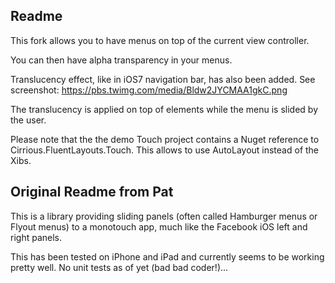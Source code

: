 Readme
-----------------------

This fork allows you to have menus on top of the current view controller.

You can then have alpha transparency in your menus.

Translucency effect, like in iOS7 navigation bar, has also been added. See screenshot: https://pbs.twimg.com/media/Bldw2JYCMAA1gkC.png

The translucency is applied on top of elements while the menu is slided by the user.

Please note that the the demo Touch project contains a Nuget reference to Cirrious.FluentLayouts.Touch. This allows to use AutoLayout instead of the Xibs.

Original Readme from Pat
-------------------------

This is a library providing sliding panels (often called Hamburger menus or Flyout menus) to a monotouch app, much like the Facebook iOS left and right panels.

This has been tested on iPhone and iPad and currently seems to be working pretty well.  No unit tests as of yet (bad bad coder!)...

